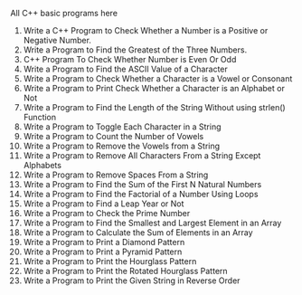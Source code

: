 All C++ basic programs here

01. Write a C++ Program to Check Whether a Number is a Positive or Negative Number.
02. Write a Program to Find the Greatest of the Three Numbers.
03. C++ Program To Check Whether Number is Even Or Odd
04. Write a Program to Find the ASCII Value of a Character
05. Write a Program to Check Whether a Character is a Vowel or Consonant
06. Write a Program to Print Check Whether a Character is an Alphabet or Not
07. Write a Program to Find the Length of the String Without using strlen() Function 
08. Write a Program to Toggle Each Character in a String 
09. Write a Program to Count the Number of Vowels 
10. Write a Program to Remove the Vowels from a String
11. Write a Program to Remove All Characters From a String Except Alphabets
12. Write a Program to Remove Spaces From a String
13. Write a Program to Find the Sum of the First N Natural Numbers
14. Write a Program to Find the Factorial of a Number Using Loops
15. Write a Program to Find a Leap Year or Not
16. Write a Program to Check the Prime Number
17. Write a Program to Find the Smallest and Largest Element in an Array
18. Write a Program to Calculate the Sum of Elements in an Array
19. Write a Program to Print a Diamond Pattern
20. Write a Program to Print a Pyramid Pattern
21. Write a Program to Print the Hourglass Pattern
22. Write a Program to Print the Rotated Hourglass Pattern
23. Write a Program to Print the Given String in Reverse Order 







































































